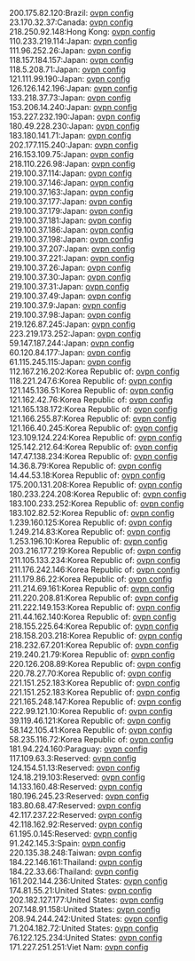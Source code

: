 200.175.82.120:Brazil: [ovpn config](vpn/200_175_82_120.ovpn)  
23.170.32.37:Canada: [ovpn config](vpn/23_170_32_37.ovpn)  
218.250.92.148:Hong Kong: [ovpn config](vpn/218_250_92_148.ovpn)  
110.233.219.114:Japan: [ovpn config](vpn/110_233_219_114.ovpn)  
111.96.252.26:Japan: [ovpn config](vpn/111_96_252_26.ovpn)  
118.157.184.157:Japan: [ovpn config](vpn/118_157_184_157.ovpn)  
118.5.208.71:Japan: [ovpn config](vpn/118_5_208_71.ovpn)  
121.111.99.190:Japan: [ovpn config](vpn/121_111_99_190.ovpn)  
126.126.142.196:Japan: [ovpn config](vpn/126_126_142_196.ovpn)  
133.218.37.73:Japan: [ovpn config](vpn/133_218_37_73.ovpn)  
153.206.14.240:Japan: [ovpn config](vpn/153_206_14_240.ovpn)  
153.227.232.190:Japan: [ovpn config](vpn/153_227_232_190.ovpn)  
180.49.228.230:Japan: [ovpn config](vpn/180_49_228_230.ovpn)  
183.180.141.71:Japan: [ovpn config](vpn/183_180_141_71.ovpn)  
202.177.115.240:Japan: [ovpn config](vpn/202_177_115_240.ovpn)  
216.153.109.75:Japan: [ovpn config](vpn/216_153_109_75.ovpn)  
218.110.226.98:Japan: [ovpn config](vpn/218_110_226_98.ovpn)  
219.100.37.114:Japan: [ovpn config](vpn/219_100_37_114.ovpn)  
219.100.37.146:Japan: [ovpn config](vpn/219_100_37_146.ovpn)  
219.100.37.163:Japan: [ovpn config](vpn/219_100_37_163.ovpn)  
219.100.37.177:Japan: [ovpn config](vpn/219_100_37_177.ovpn)  
219.100.37.179:Japan: [ovpn config](vpn/219_100_37_179.ovpn)  
219.100.37.181:Japan: [ovpn config](vpn/219_100_37_181.ovpn)  
219.100.37.186:Japan: [ovpn config](vpn/219_100_37_186.ovpn)  
219.100.37.198:Japan: [ovpn config](vpn/219_100_37_198.ovpn)  
219.100.37.207:Japan: [ovpn config](vpn/219_100_37_207.ovpn)  
219.100.37.221:Japan: [ovpn config](vpn/219_100_37_221.ovpn)  
219.100.37.26:Japan: [ovpn config](vpn/219_100_37_26.ovpn)  
219.100.37.30:Japan: [ovpn config](vpn/219_100_37_30.ovpn)  
219.100.37.31:Japan: [ovpn config](vpn/219_100_37_31.ovpn)  
219.100.37.49:Japan: [ovpn config](vpn/219_100_37_49.ovpn)  
219.100.37.9:Japan: [ovpn config](vpn/219_100_37_9.ovpn)  
219.100.37.98:Japan: [ovpn config](vpn/219_100_37_98.ovpn)  
219.126.87.245:Japan: [ovpn config](vpn/219_126_87_245.ovpn)  
223.219.173.252:Japan: [ovpn config](vpn/223_219_173_252.ovpn)  
59.147.187.244:Japan: [ovpn config](vpn/59_147_187_244.ovpn)  
60.120.84.177:Japan: [ovpn config](vpn/60_120_84_177.ovpn)  
61.115.245.115:Japan: [ovpn config](vpn/61_115_245_115.ovpn)  
112.167.216.202:Korea Republic of: [ovpn config](vpn/112_167_216_202.ovpn)  
118.221.247.6:Korea Republic of: [ovpn config](vpn/118_221_247_6.ovpn)  
121.145.136.51:Korea Republic of: [ovpn config](vpn/121_145_136_51.ovpn)  
121.162.42.76:Korea Republic of: [ovpn config](vpn/121_162_42_76.ovpn)  
121.165.138.172:Korea Republic of: [ovpn config](vpn/121_165_138_172.ovpn)  
121.166.255.87:Korea Republic of: [ovpn config](vpn/121_166_255_87.ovpn)  
121.166.40.245:Korea Republic of: [ovpn config](vpn/121_166_40_245.ovpn)  
123.109.124.224:Korea Republic of: [ovpn config](vpn/123_109_124_224.ovpn)  
125.142.212.64:Korea Republic of: [ovpn config](vpn/125_142_212_64.ovpn)  
147.47.138.234:Korea Republic of: [ovpn config](vpn/147_47_138_234.ovpn)  
14.36.8.79:Korea Republic of: [ovpn config](vpn/14_36_8_79.ovpn)  
14.44.53.18:Korea Republic of: [ovpn config](vpn/14_44_53_18.ovpn)  
175.200.131.208:Korea Republic of: [ovpn config](vpn/175_200_131_208.ovpn)  
180.233.224.208:Korea Republic of: [ovpn config](vpn/180_233_224_208.ovpn)  
183.100.233.252:Korea Republic of: [ovpn config](vpn/183_100_233_252.ovpn)  
183.102.82.52:Korea Republic of: [ovpn config](vpn/183_102_82_52.ovpn)  
1.239.160.125:Korea Republic of: [ovpn config](vpn/1_239_160_125.ovpn)  
1.249.214.83:Korea Republic of: [ovpn config](vpn/1_249_214_83.ovpn)  
1.253.196.10:Korea Republic of: [ovpn config](vpn/1_253_196_10.ovpn)  
203.216.177.219:Korea Republic of: [ovpn config](vpn/203_216_177_219.ovpn)  
211.105.133.234:Korea Republic of: [ovpn config](vpn/211_105_133_234.ovpn)  
211.176.242.146:Korea Republic of: [ovpn config](vpn/211_176_242_146.ovpn)  
211.179.86.22:Korea Republic of: [ovpn config](vpn/211_179_86_22.ovpn)  
211.214.69.161:Korea Republic of: [ovpn config](vpn/211_214_69_161.ovpn)  
211.220.208.81:Korea Republic of: [ovpn config](vpn/211_220_208_81.ovpn)  
211.222.149.153:Korea Republic of: [ovpn config](vpn/211_222_149_153.ovpn)  
211.44.162.140:Korea Republic of: [ovpn config](vpn/211_44_162_140.ovpn)  
218.155.225.64:Korea Republic of: [ovpn config](vpn/218_155_225_64.ovpn)  
218.158.203.218:Korea Republic of: [ovpn config](vpn/218_158_203_218.ovpn)  
218.232.67.201:Korea Republic of: [ovpn config](vpn/218_232_67_201.ovpn)  
219.240.21.79:Korea Republic of: [ovpn config](vpn/219_240_21_79.ovpn)  
220.126.208.89:Korea Republic of: [ovpn config](vpn/220_126_208_89.ovpn)  
220.78.27.70:Korea Republic of: [ovpn config](vpn/220_78_27_70.ovpn)  
221.151.252.183:Korea Republic of: [ovpn config](vpn/221_151_252_183.ovpn)  
221.151.252.183:Korea Republic of: [ovpn config](vpn/221_151_252_183.ovpn)  
221.165.248.147:Korea Republic of: [ovpn config](vpn/221_165_248_147.ovpn)  
222.99.121.10:Korea Republic of: [ovpn config](vpn/222_99_121_10.ovpn)  
39.119.46.121:Korea Republic of: [ovpn config](vpn/39_119_46_121.ovpn)  
58.142.105.41:Korea Republic of: [ovpn config](vpn/58_142_105_41.ovpn)  
58.235.116.72:Korea Republic of: [ovpn config](vpn/58_235_116_72.ovpn)  
181.94.224.160:Paraguay: [ovpn config](vpn/181_94_224_160.ovpn)  
117.109.63.3:Reserved: [ovpn config](vpn/117_109_63_3.ovpn)  
124.154.51.13:Reserved: [ovpn config](vpn/124_154_51_13.ovpn)  
124.18.219.103:Reserved: [ovpn config](vpn/124_18_219_103.ovpn)  
14.133.160.48:Reserved: [ovpn config](vpn/14_133_160_48.ovpn)  
180.196.245.23:Reserved: [ovpn config](vpn/180_196_245_23.ovpn)  
183.80.68.47:Reserved: [ovpn config](vpn/183_80_68_47.ovpn)  
42.117.237.22:Reserved: [ovpn config](vpn/42_117_237_22.ovpn)  
42.118.162.92:Reserved: [ovpn config](vpn/42_118_162_92.ovpn)  
61.195.0.145:Reserved: [ovpn config](vpn/61_195_0_145.ovpn)  
91.242.145.3:Spain: [ovpn config](vpn/91_242_145_3.ovpn)  
220.135.38.248:Taiwan: [ovpn config](vpn/220_135_38_248.ovpn)  
184.22.146.161:Thailand: [ovpn config](vpn/184_22_146_161.ovpn)  
184.22.33.66:Thailand: [ovpn config](vpn/184_22_33_66.ovpn)  
161.202.144.236:United States: [ovpn config](vpn/161_202_144_236.ovpn)  
174.81.55.21:United States: [ovpn config](vpn/174_81_55_21.ovpn)  
202.182.127.177:United States: [ovpn config](vpn/202_182_127_177.ovpn)  
207.148.91.158:United States: [ovpn config](vpn/207_148_91_158.ovpn)  
208.94.244.242:United States: [ovpn config](vpn/208_94_244_242.ovpn)  
71.204.182.72:United States: [ovpn config](vpn/71_204_182_72.ovpn)  
76.122.125.234:United States: [ovpn config](vpn/76_122_125_234.ovpn)  
171.227.251.251:Viet Nam: [ovpn config](vpn/171_227_251_251.ovpn)  
